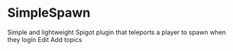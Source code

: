 # SimpleSpawn
Simple and lightweight Spigot plugin that teleports a player to spawn when they login Edit Add topics
